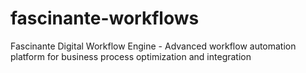 # fascinante-workflows
Fascinante Digital Workflow Engine - Advanced workflow automation platform for business process optimization and integration
